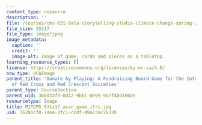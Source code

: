 ```yaml
---
content_type: resource
description: ''
file: /courses/cms-631-data-storytelling-studio-climate-change-spring-2017/36281cf87dea3fc1ccdf49a23ac7632b_MITCMS_631s17_assn_game_ifrc.jpg
file_size: 35317
file_type: image/jpeg
image_metadata:
  caption: ''
  credit: ''
  image-alt: Image of game, cards and pieces on a tabletop.
learning_resource_types: []
license: https://creativecommons.org/licenses/by-nc-sa/4.0/
ocw_type: OCWImage
parent_title: 'Donate by Playing: A Fundraising Board Game for the International Federation
  of Red Cross and Red Crescent Societies'
parent_type: CourseSection
parent_uid: 360d33f9-0d12-9b01-8e99-9a7f4b0198de
resourcetype: Image
title: MITCMS_631s17_assn_game_ifrc.jpg
uid: 36281cf8-7dea-3fc1-ccdf-49a23ac7632b
---
```

